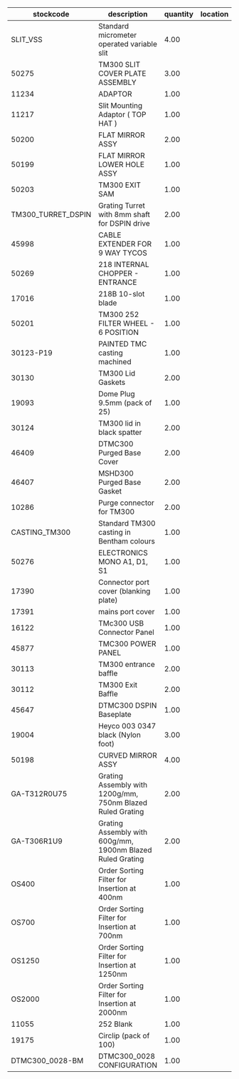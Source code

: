 |stockcode|description|quantity|location|
|---------|-----------|--------|--------|
|SLIT_VSS|Standard micrometer operated variable slit|4.00||
|50275|TM300 SLIT COVER PLATE ASSEMBLY|3.00||
|11234|ADAPTOR|1.00||
|11217|Slit Mounting Adaptor ( TOP HAT )|1.00||
|50200|FLAT MIRROR ASSY|2.00||
|50199|FLAT MIRROR LOWER HOLE ASSY|1.00||
|50203|TM300 EXIT SAM|1.00||
|TM300_TURRET_DSPIN|Grating Turret with 8mm shaft for DSPIN drive|2.00||
|45998|CABLE EXTENDER FOR 9 WAY TYCOS|1.00||
|50269|218 INTERNAL CHOPPER - ENTRANCE|1.00||
|17016|218B 10-slot blade|1.00||
|50201|TM300 252 FILTER WHEEL - 6 POSITION|1.00||
|30123-P19|PAINTED TMC casting machined|1.00||
|30130|TM300 Lid Gaskets|2.00||
|19093|Dome Plug 9.5mm (pack of 25)|1.00||
|30124|TM300 lid in black spatter|2.00||
|46409|DTMC300 Purged Base Cover|2.00||
|46407|MSHD300 Purged Base Gasket|2.00||
|10286|Purge connector for TM300|2.00||
|CASTING_TM300|Standard TM300 casting in Bentham colours|1.00||
|50276|ELECTRONICS MONO A1, D1, S1|1.00||
|17390|Connector port cover (blanking plate)|1.00||
|17391|mains port cover|1.00||
|16122|TMc300 USB Connector Panel|1.00||
|45877|TMC300 POWER PANEL|1.00||
|30113|TM300 entrance baffle|2.00||
|30112|TM300 Exit Baffle|2.00||
|45647|DTMC300 DSPIN Baseplate|1.00||
|19004|Heyco 003 0347 black (Nylon foot)|3.00||
|50198|CURVED MIRROR ASSY|4.00||
|GA-T312R0U75|Grating Assembly with 1200g/mm, 750nm Blazed Ruled Grating|2.00||
|GA-T306R1U9|Grating Assembly with 600g/mm, 1900nm Blazed Ruled Grating|2.00||
|OS400|Order Sorting Filter for Insertion at 400nm|1.00||
|OS700|Order Sorting Filter for Insertion at 700nm|1.00||
|OS1250|Order Sorting Filter for Insertion at 1250nm|1.00||
|OS2000|Order Sorting Filter for Insertion at 2000nm|1.00||
|11055|252 Blank|1.00||
|19175|Circlip (pack of 100)|1.00||
|DTMC300_0028-BM|DTMC300_0028 CONFIGURATION|1.00||
